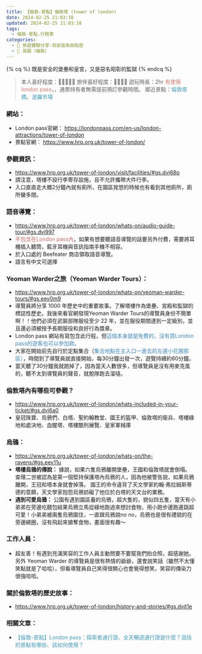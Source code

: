 ```yaml
---
title: 【倫敦-景點】倫敦塔 (tower of london)
date: 2024-02-25 21:03:18
updated: 2024-02-25 21:03:18
tags:
  - 倫敦-景點.行程表
categories: 
  - 🌴 旅遊體驗分享-目前皆為自助遊
  - 🥥 英國（倫敦） 
---
```

{% cq %} 既是安全的堡壘和皇宮，又是惡名昭彰的監獄 {% endcq %}
>本人喜好程度：🌝🌝🌝🌝🌛 旅伴喜好程度：🌝🌝🌝🌝
遊玩時長：2hr
<font color=#D1756F>有使用london pass</font>，，通票持有者無需提前預訂參觀時間。
鄰近景點：<font color=#4599B6>倫敦塔橋</font>、<font color=#4599B6>波羅市場</font>

<!-- more -->
### 網站：
 + London pass官網：
https://londonpass.com/en-us/london-attractions/tower-of-london
 + 景點官網：
https://www.hrp.org.uk/tower-of-london/

### 參觀資訊：
 + https://www.hrp.org.uk/tower-of-london/visit/facilities/#gs.dvj68p
 + 請注意，塔樓不設行李寄存設施，且不允許攜帶大件行李。
 + 入口直直走大概2分鐘內就有廁所，在園區晃悠的時候也有看到其他廁所，廁所蠻多間。

### 語音導覽：
 + https://www.hrp.org.uk/tower-of-london/whats-on/audio-guide-tour/#gs.dvj997
 + <font color=#c36d67>不包含在London pass內</font>，如果有想要聽語音導覽的話要另外付費，需要將耳機插入聽筒，藍牙耳機與音訊指南手機不相容。
 + 於入口處的 Beefeater 商店領取語音導覽。
 + 語言有中文可選擇 

### Yeoman Warder之旅（Yeoman Warder Tours）：
 + https://www.hrp.org.uk/tower-of-london/whats-on/yeoman-warder-tours/#gs.eev0m9
 + 導覽員將分享 1000 年歷史中的重要故事。了解塔樓作為堡壘、宮殿和監獄的標誌性歷史。我後來看官網發現Yeoman Warder Tours的導覽員身份不簡單啊！！他們必須在武裝部隊服役至少 22 年，並在服役期間達到一定級別，並且還必須被授予長期服役和良好行為獎章。
 + London pass 網站有寫包含此行程，但<font color=#4287B5>這個本身就是免費的，沒有買London pass的遊客也可以參加歐。</font>
 + 大家在開始前先自行於定點集合（<font color=#4287B5>集合地點在主入口一進去的左邊小花圃那區）</font>，時間到了導覽員就直接開始，每30分鐘出發一次，遊覽持續約60分鐘。
 + 當天聽了30分鐘我就跑掉了，因為當天人數很多，但導覽員是沒有用麥克風的，聽不太到導覽員的聲音，就脫隊跑去溜噠。

### 倫敦塔內有哪些可參觀？
 + https://www.hrp.org.uk/tower-of-london/whats-included-in-your-ticket/#gs.dvj6a0
 + 皇冠珠寶、烏鴉們、白塔、聖約翰教堂、國王的盔甲、倫敦塔的衛兵、塔樓綠地和處決地、血腥塔、塔樓酷刑展覽、皇家軍械庫

### 烏鴉：
 + https://www.hrp.org.uk/tower-of-london/whats-on/the-ravens/#gs.eev11u
 + **塔樓烏鴉的傳說：**
 據說，如果六隻烏鴉離開堡壘，王國和倫敦塔就會倒塌。
 查理二世被認為是第一個堅持保護塔內烏鴉的人，因為他被警告說，如果烏鴉離開，王冠和塔本身就會掉落。
 國王的命令違背了天文學家約翰·弗拉姆斯蒂德的意願，天文學家抱怨烏鴉妨礙了他位於白塔的天文台的業務。
 + **遇到可愛烏鴉：**
 公園有遇到園區養的烏鴉，超大隻的，貌似四五隻，當天有小弟弟在旁邊吃麵包結果烏鴉立馬從綠地跑過來想討食物，用小跑步邊跑邊跳超可愛！小弟弟被兩隻烏鴉圍住，一直跟烏鴉說no no，烏鴉也是很有禮貌的在旁邊繞圈，沒有飛起來搶奪食物，畫面很有趣～

### 工作人員：
 + 超友善！有遇到充滿笑容的工作人員主動問要不要幫我們拍合照，超感謝她。另外 Yeoman Warder 的導覽員是很有熱情的爺爺，還會說笑話（雖然不太懂笑點就是了哈哈），但看導覽員自己笑得很開心也會覺得想笑，笑容的傳染力很強哈哈。

### 關於倫敦塔的歷史故事：
 + https://www.hrp.org.uk/tower-of-london/history-and-stories/#gs.dvit1e

### 相關文章：
+ <font color=#4599B6>【倫敦-景點】London pass：探索者通行證、全天暢遊通行證是什麼？涵括的景點有哪些、該如何使用？</font> 